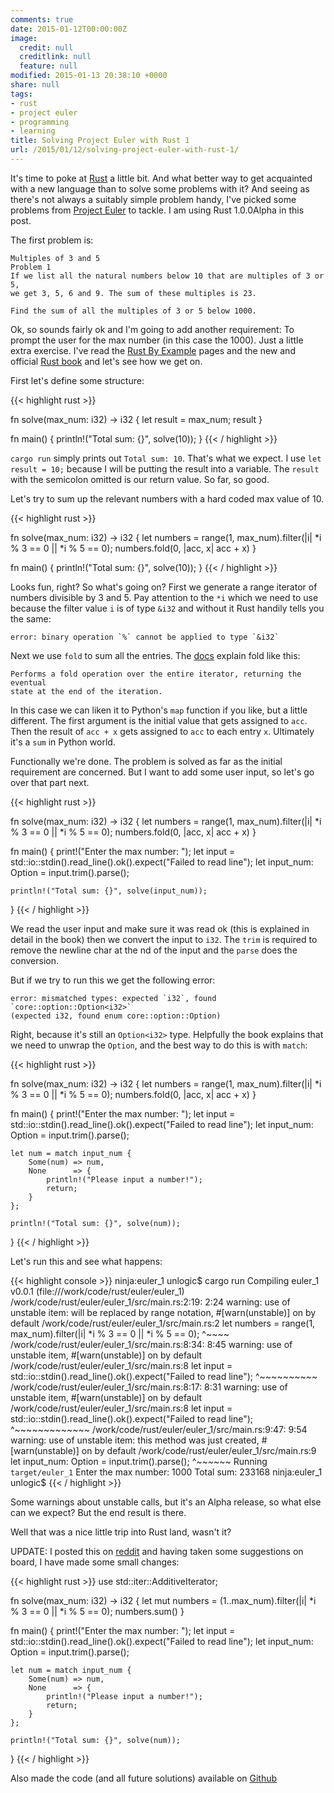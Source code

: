 ```yaml
---
comments: true
date: 2015-01-12T00:00:00Z
image:
  credit: null
  creditlink: null
  feature: null
modified: 2015-01-13 20:38:10 +0000
share: null
tags:
- rust
- project euler
- programming
- learning
title: Solving Project Euler with Rust 1
url: /2015/01/12/solving-project-euler-with-rust-1/
---
```


It's time to poke at [Rust](http://www.rust-lang.org/) a little bit. And what
better way to get acquainted with a new language than to solve
some problems with it? And seeing as there's not always a suitably
simple problem handy, I've picked some problems from [Project Euler](https://projecteuler.net)
to tackle. I am using Rust 1.0.0Alpha in this post.

The first problem is:

    Multiples of 3 and 5
    Problem 1
    If we list all the natural numbers below 10 that are multiples of 3 or 5, 
    we get 3, 5, 6 and 9. The sum of these multiples is 23.

    Find the sum of all the multiples of 3 or 5 below 1000.
    
Ok, so sounds fairly ok and I'm going to add another requirement: To prompt the 
user for the max number (in this case the 1000). Just a little extra exercise. I've
read the [Rust By Example](http://rustbyexample.com/) pages and the new and official
[Rust book](http://doc.rust-lang.org/1.0.0-alpha/book) and let's see how we get on.

First let's define some structure:

{{< highlight rust >}}

fn solve(max_num: i32) -> i32 {
    let result = max_num;
    result
}

fn main() {
    println!("Total sum: {}", solve(10));
}
{{< / highlight >}}

`cargo run` simply prints out `Total sum: 10`. That's what we expect. I use `let result = 10;`
because I will be putting the result into a variable. The `result` with the semicolon
omitted is our return value. So far, so good.

Let's try to sum up the relevant numbers with a hard coded max value of 10.

{{< highlight rust >}}

fn solve(max_num: i32) -> i32 {
    let numbers = range(1, max_num).filter(|i| *i % 3 == 0 || *i % 5 == 0);
    numbers.fold(0, |acc, x| acc + x)
}

fn main() {
    println!("Total sum: {}", solve(10));
}
{{< / highlight >}}

Looks fun, right? So what's going on? First we generate a range iterator of numbers
divisible by 3 and 5. Pay attention to the `*i` which we need to use because the
filter value `i` is of type `&i32` and without it Rust handily tells you the same:

    error: binary operation `%` cannot be applied to type `&i32`

Next we use `fold` to sum all the entries. The [docs](http://doc.rust-lang.org/1.0.0-alpha/core/iter/trait.IteratorExt.html#method.fold) 
explain fold like this:

    Performs a fold operation over the entire iterator, returning the eventual
    state at the end of the iteration.

In this case we can liken it to Python's `map` function if you like, but a little different.
The first argument is the initial value that gets assigned to `acc`. Then the result of `acc + x`
gets assigned to `acc` to each entry `x`. Ultimately it's a `sum` in Python world.

Functionally we're done. The problem is solved as far as the initial requirement are concerned.
But I want to add some user input, so let's go over that part next.

{{< highlight rust >}}

fn solve(max_num: i32) -> i32 {
    let numbers = range(1, max_num).filter(|i| *i % 3 == 0 || *i % 5 == 0);
    numbers.fold(0, |acc, x| acc + x)
}

fn main() {
    print!("Enter the max number: ");
    let input = std::io::stdin().read_line().ok().expect("Failed to read line");
    let input_num: Option<i32> = input.trim().parse();
    
    println!("Total sum: {}", solve(input_num));
}
{{< / highlight >}}

We read the user input and make sure it was read ok (this is explained in detail in the book)
then we convert the input to `i32`. The `trim` is required to remove the newline char
at the nd of the input and the `parse` does the conversion.

But if we try to run this we get the following error:

    error: mismatched types: expected `i32`, found `core::option::Option<i32>` 
    (expected i32, found enum core::option::Option)

Right, because it's still an `Option<i32>` type. Helpfully the book explains that we need to 
unwrap the `Option`, and the best way to do this is with `match`:

{{< highlight rust >}}

fn solve(max_num: i32) -> i32 {
    let numbers = range(1, max_num).filter(|i| *i % 3 == 0 || *i % 5 == 0);
    numbers.fold(0, |acc, x| acc + x)
}

fn main() {
    print!("Enter the max number: ");
    let input = std::io::stdin().read_line().ok().expect("Failed to read line");
    let input_num: Option<i32> = input.trim().parse();
    
    let num = match input_num {
        Some(num) => num,
        None      => {
            println!("Please input a number!");
            return;
        }
    };

    println!("Total sum: {}", solve(num));
}
{{< / highlight >}}

Let's run this and see what happens:

{{< highlight console >}}
ninja:euler_1 unlogic$ cargo run
   Compiling euler_1 v0.0.1 (file:///work/code/rust/euler/euler_1)
/work/code/rust/euler/euler_1/src/main.rs:2:19: 2:24 warning: use of unstable item: will be replaced by range notation, #[warn(unstable)] on by default
/work/code/rust/euler/euler_1/src/main.rs:2     let numbers = range(1, max_num).filter(|i| *i % 3 == 0 || *i % 5 == 0);
                                                              ^~~~~
/work/code/rust/euler/euler_1/src/main.rs:8:34: 8:45 warning: use of unstable item, #[warn(unstable)] on by default
/work/code/rust/euler/euler_1/src/main.rs:8     let input = std::io::stdin().read_line().ok().expect("Failed to read line");
                                                                             ^~~~~~~~~~~
/work/code/rust/euler/euler_1/src/main.rs:8:17: 8:31 warning: use of unstable item, #[warn(unstable)] on by default
/work/code/rust/euler/euler_1/src/main.rs:8     let input = std::io::stdin().read_line().ok().expect("Failed to read line");
                                                            ^~~~~~~~~~~~~~
/work/code/rust/euler/euler_1/src/main.rs:9:47: 9:54 warning: use of unstable item: this method was just created, #[warn(unstable)] on by default
/work/code/rust/euler/euler_1/src/main.rs:9     let input_num: Option<i32> = input.trim().parse();
                                                                                          ^~~~~~~
     Running `target/euler_1`
Enter the max number: 1000
Total sum: 233168
ninja:euler_1 unlogic$
{{< / highlight >}}

Some warnings about unstable calls, but it's an Alpha release, so what else can we expect? But the end
result is there.

Well that was a nice little trip into Rust land, wasn't it?

UPDATE: I posted this on [reddit](https://www.reddit.com/r/rust/comments/2s9lam/just_started_playing_with_rust_heres_a_write_up/) 
and having taken some suggestions on board, I have made some small changes:

{{< highlight rust >}}
use std::iter::AdditiveIterator;

fn solve(max_num: i32) -> i32 {
    let mut numbers = (1..max_num).filter(|i| *i % 3 == 0 || *i % 5 == 0);
    numbers.sum()
}

fn main() {
    print!("Enter the max number: ");
    let input = std::io::stdin().read_line().ok().expect("Failed to read line");
    let input_num: Option<i32> = input.trim().parse();
            
    let num = match input_num {
        Some(num) => num,
        None      => {
            println!("Please input a number!");
            return;
        }
    };

    println!("Total sum: {}", solve(num));
}
{{< / highlight >}}

Also made the code (and all future solutions) available on [Github](https://github.com/Svenito/euler_rust)

